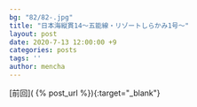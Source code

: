 ```yaml
---
bg: "82/82-.jpg"
title: "日本海縦貫14～五能線・リゾートしらかみ1号～"
layout: post
date: 2020-7-13 12:00:00 +9
categories: posts
tags: ''
author: mencha
---
```


[前回]( {% post_url  %}){:target="_blank"}  

<!--more-->
![]()